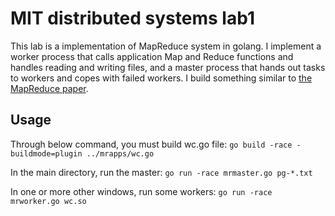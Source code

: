 # MIT distributed systems lab1
This lab is a implementation of MapReduce system in golang. I implement a worker process that calls application Map and Reduce functions and handles reading and writing files, and a master process that hands out tasks to workers and copes with failed workers. I build something similar to  [the MapReduce paper](http://static.googleusercontent.com/media/research.google.com/en//archive/mapreduce-osdi04.pdf).
## Usage
Through below command, you must build wc.go file:
`go build -race -buildmode=plugin ../mrapps/wc.go`

 In the main directory, run the master:
`go run -race mrmaster.go pg-*.txt`

 In one or more other windows, run some workers: 
`go run -race mrworker.go wc.so`
